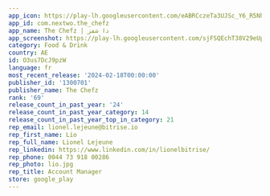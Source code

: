 ```yaml
---
app_icon: https://play-lh.googleusercontent.com/eABRCczeTa3UJSc_Y6_R5NhSNtu_5fqz459WzBv9LvIEGvYp2KBw35fW2EXiZkpnkQyL
app_id: com.nextwo.the_chefz
app_name: The Chefz | ذا شفز
app_screenshot: https://play-lh.googleusercontent.com/sjFSQEchT38V29eUpjiHe3FUZUVWeExrn2ZwhdJ4HYD2viEGa7xgwqCZg_vT50gjCZ8
category: Food & Drink
country: AE
id: O3us7DcJ9pzW
language: fr
most_recent_release: '2024-02-18T00:00:00'
publisher_id: '1300701'
publisher_name: The Chefz
rank: '69'
release_count_in_past_year: '24'
release_count_in_past_year_category: 14
release_count_in_past_year_top_in_category: 21
rep_email: lionel.lejeune@bitrise.io
rep_first_name: Lio
rep_full_name: Lionel Lejeune
rep_linkedin: https://www.linkedin.com/in/lionelbitrise/
rep_phone: 0044 73 918 00286
rep_photo: lio.jpg
rep_title: Account Manager
store: google_play
---
```

